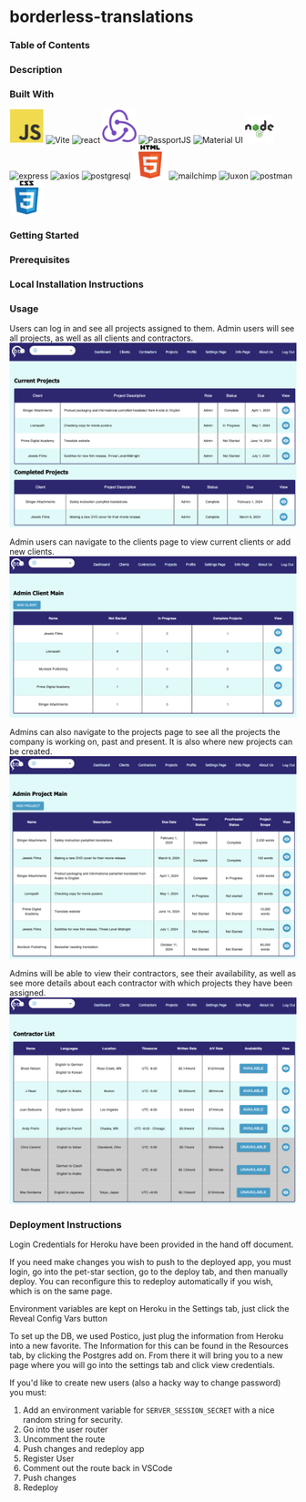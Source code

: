 # borderless-translations
<!-- Table of Contents -->
### Table of Contents




### Description
<!-- Description goes here -->




### Built With
<!-- Built With -->
<img src="https://raw.githubusercontent.com/devicons/devicon/master/icons/javascript/javascript-original.svg" alt="javascript" width="60" height="60"/> 
<img src="https://upload.wikimedia.org/wikipedia/commons/f/f1/Vitejs-logo.svg" alt="Vite" width="60" height="60"/>
<img src="https://upload.wikimedia.org/wikipedia/commons/a/a7/React-icon.svg" alt="react" width="60" height="60"/>
<img src="https://raw.githubusercontent.com/devicons/devicon/master/icons/redux/redux-original.svg" alt="redux" width="60" height="60"/>
<img src="https://upload.wikimedia.org/wikipedia/commons/thumb/6/67/Passportjs.svg/240px-Passportjs.svg.png" alt="PassportJS" width="60" height="60"/>
<img src="https://v4.mui.com/static/logo.png" alt="Material UI" width="60" height="60" />
<img src="https://raw.githubusercontent.com/devicons/devicon/master/icons/nodejs/nodejs-original-wordmark.svg" alt="nodejs" width="50" height="50"/>
<img src="https://inapp.com/wp-content/uploads/elementor/thumbs/express-js-01-1-q05uw85vt1jqloiy5k82sfy7tgvysgt1uqld8slsbc.png" alt="express" width="90" />
<img src="https://upload.wikimedia.org/wikipedia/commons/thumb/c/c8/Axios_logo_%282020%29.svg/150px-Axios_logo_%282020%29.svg.png" alt="axios" width="60"/>
<img src="https://upload.wikimedia.org/wikipedia/commons/2/29/Postgresql_elephant.svg" alt="postgresql" width="60" height="60"/>
<img src="https://raw.githubusercontent.com/devicons/devicon/master/icons/html5/html5-original-wordmark.svg" alt="html5" width="60" height="60"/>
<img src="https://www.svgrepo.com/show/452053/mailchimp.svg" alt="mailchimp" width="60" height="60"/>
<img src="https://moment.github.io/luxon/docs/_media/Luxon_icon_64x64.png" alt="luxon" width="60" height="60"/>
<img src="https://cdn.worldvectorlogo.com/logos/postman.svg" alt="postman" width="60" height="60"/>
<img src="https://raw.githubusercontent.com/devicons/devicon/master/icons/css3/css3-original-wordmark.svg" alt="css3" width="60" />


### Getting Started
<!-- Getting Started -->





### Prerequisites
<!-- Prerequisites -->





### Local Installation Instructions
<!-- Local Installation Instructions -->




### Usage
<!-- Usage -->
Users can log in and see all projects assigned to them. Admin users will see all projects, as well as all clients and contractors.
![Admin level look at the dashboard](./public/images/Dashboard.png)

Admin users can navigate to the clients page to view current clients or add new clients.
![Admin view of the Clients page](./public/images/ClientMain.png)

Admins can also navigate to the projects page to see all the projects the company is working on, past and present. It is also where new projects can be created.
![Admin view of the Projects page](./public/images/ProjectsMain.png)

Admins will be able to view their contractors, see their availability, as well as see more details about each contractor with which projects they have been assigned.
![Admin view of Contractor page](./public/images/ContractorsMain.png)




### Deployment Instructions

Login Credentials for Heroku have been provided in the hand off document.

If you need make changes you wish to push to the deployed app, you must login, go into the pet-star section, go to the deploy tab, and then manually deploy. You can reconfigure this to redeploy automatically if you wish, which is on the same page.

Environment variables are kept on Heroku in the Settings tab, just click the Reveal Config Vars button

To set up the DB, we used Postico, just plug the information from Heroku into a new favorite. The Information for this can be found in the Resources tab, by clicking the Postgres add on. From there it will bring you to a new page where you will go into the settings tab and click view credentials.

If you'd like to create new users (also a hacky way to change password) you must:

1. Add an environment variable for `SERVER_SESSION_SECRET` with a nice random string for security.
2. Go into the user router
3. Uncomment the route
4. Push changes and redeploy app
5. Register User
6. Comment out the route back in VSCode
7. Push changes
8. Redeploy





